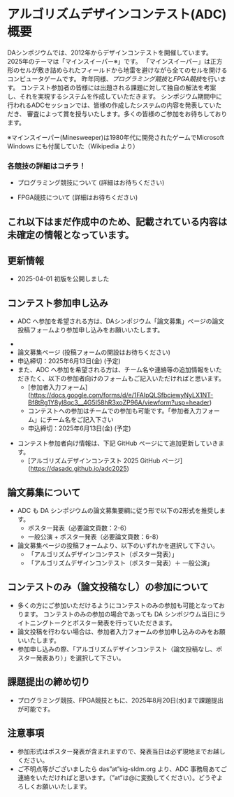 <script type="text/x-mathjax-config">MathJax.Hub.Config({tex2jax:{inlineMath:[['\$','\$'],['\\(','\\)']],processEscapes:true},CommonHTML: {matchFontHeight:false}});</script>
<script type="text/javascript" async src="https://cdnjs.cloudflare.com/ajax/libs/mathjax/2.7.1/MathJax.js?config=TeX-MML-AM_CHTML"></script>


# アルゴリズムデザインコンテスト(ADC)概要

DAシンポジウムでは、2012年からデザインコンテストを開催しています。
2025年のテーマは「マインスイーパー※」です。
「マインスイーパー」は正方形のセルが敷き詰められたフィールドから地雷を避けながら全てのセルを開ける
コンピュータゲームです。
昨年同様、*プログラミング競技*と*FPGA競技*を行います。
コンテスト参加者の皆様には出題される課題に対して独自の解法を考案し、それを実現するシステムを作成していただきます。
シンポジウム期間中に行われるADCセッションでは、皆様の作成したシステムの内容を発表していただき、
審査によって賞を授与いたします。多くの皆様のご参加をお待ちしております。

※マインスイーパー(Minesweeper)は1980年代に開発されたゲームでMicrosoft Windows にも付属していた（Wikipedia より）

### 各競技の詳細はコチラ！
- プログラミング競技について (詳細はお待ちください)
<!-- - [プログラミング競技について](programming.md) -->
- FPGA競技について (詳細はお待ちください)
<!-- - [FPGA競技について](fpga.md) -->

## これ以下はまだ作成中のため、記載されている内容は未確定の情報となっています。


## 更新情報

- 2025-04-01 初版を公開しました


## コンテスト参加申し込み

- ADC へ参加を希望される方は、DAシンポジウム「論文募集」ページの論文投稿フォームより参加申し込みをお願いいたします。
<!--  - [論文募集ページ] (http://www.sig-sldm.org/das2025/CFP/CFP.html)-->
  - 
  - 論文募集ページ (投稿フォームの開設はお待ちください)
  - 申込締切：2025年6月13日(金) (予定)
- また、ADC へ参加を希望される方は、チーム名や連絡等の追加情報をいただきたく、以下の参加者向けのフォームもご記入いただければと思います。
  - [参加者入力フォーム] (https://docs.google.com/forms/d/e/1FAIpQLSfbciewyNyLX1NT-Bf8tRg1Y8yI8qc3__4G5I58hR3xoZP96A/viewform?usp=header)
  - コンテストへの参加はチームでの参加も可能です。「参加者入力フォーム」にチーム名をご記入下さい
  - 申込締切：2025年6月13日(金) (予定)
<!-- - 参加者入力フォーム (開設はお待ちください)-->
- コンテスト参加者向け情報は、下記 GitHub ページにて追加更新していきます。
  - [アルゴリズムデザインコンテスト 2025 GitHub ページ] (https://dasadc.github.io/adc2025)


## 論文募集について
  - ADC も DA シンポジウムの論文募集要綱に従う形で以下の2形式を推奨します。
    - ポスター発表（必要論文頁数：2-6）
    - 一般公演 + ポスター発表（必要論文頁数：6-8）
  - 論文募集ページの投稿フォームより、以下のいずれかを選択して下さい。
    - 「アルゴリズムデザインコンテスト（ポスター発表）」
    - 「アルゴリズムデザインコンテスト（ポスター発表）＋ 一般公演」
## コンテストのみ（論文投稿なし）の参加について
  - 多くの方にご参加いただけるようにコンテストのみの参加も可能となっております。
  コンテストのみの参加の場合であっても DA シンポジウム当日にライトニングトークとポスター発表を行っていただきます。
  - 論文投稿を行わない場合は、参加者入力フォームの参加申し込みのみをお願いいたします。
  - 参加申し込みの際、「アルゴリズムデザインコンテスト（論文投稿なし、ポスター発表あり）」を選択して下さい。
  
## 課題提出の締め切り
- プログラミング競技、FPGA競技ともに、2025年8月20日(水)まで課題提出が可能です。

## 注意事項
- 参加形式はポスター発表が含まれますので、発表当日は必ず現地までお越しください。
- ご不明点等がございましたら das”at”sig-sldm.org より、ADC 事務局あてご連絡をいただければと思います。（”at”は@に変換してください）。どうぞよろしくお願いいたします。
